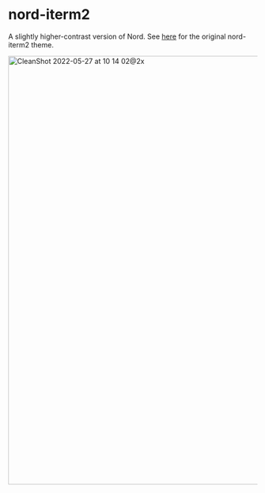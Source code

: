 # nord-iterm2

A slightly higher-contrast version of Nord. See [here](https://github.com/arcticicestudio/nord-iterm2) for the original nord-iterm2 theme.

<img width="868" alt="CleanShot 2022-05-27 at 10 14 02@2x" src="https://user-images.githubusercontent.com/6104/170717393-002c01fc-f595-4826-b7e4-1d6dc1609e41.png">
